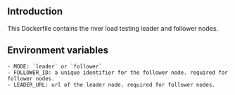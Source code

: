 ## Introduction

This Dockerfile contains the river load testing leader and follower nodes.

## Environment variables
    - MODE: `leader` or `follower`
    - FOLLOWER_ID: a unique identifier for the follower node. required for follower nodes.
    - LEADER_URL: url of the leader node. required for follower nodes.